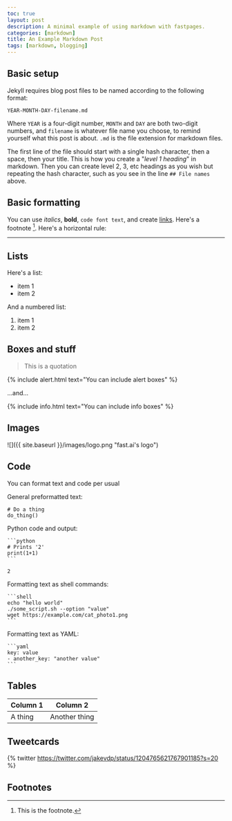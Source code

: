 ```yaml
---
toc: true
layout: post
description: A minimal example of using markdown with fastpages.
categories: [markdown]
title: An Example Markdown Post
tags: [markdown, blogging]
---
```


## Basic setup

Jekyll requires blog post files to be named according to the following format:

`YEAR-MONTH-DAY-filename.md`

Where `YEAR` is a four-digit number, `MONTH` and `DAY` are both two-digit numbers, and `filename` is whatever file name you choose, to remind yourself what this post is about. `.md` is the file extension for markdown files.

The first line of the file should start with a single hash character, then a space, then your title. This is how you create a "_level 1 heading_" in markdown. Then you can create level 2, 3, etc headings as you wish but repeating the hash character, such as you see in the line `## File names` above.

## Basic formatting

You can use _italics_, **bold**, `code font text`, and create [links](https://www.markdownguide.org/cheat-sheet/). Here's a footnote [^1]. Here's a horizontal rule:

---

## Lists

Here's a list:

- item 1
- item 2

And a numbered list:

1. item 1
1. item 2

## Boxes and stuff

> This is a quotation

{% include alert.html text="You can include alert boxes" %}

...and...

{% include info.html text="You can include info boxes" %}

## Images

![]({{ site.baseurl }}/images/logo.png "fast.ai's logo")

## Code

You can format text and code per usual

General preformatted text:

    # Do a thing
    do_thing()

Python code and output:

    ```python
    # Prints '2'
    print(1+1)
    ```

    2

Formatting text as shell commands:

    ```shell
    echo "hello world"
    ./some_script.sh --option "value"
    wget https://example.com/cat_photo1.png
    ```

Formatting text as YAML:

    ```yaml
    key: value
    - another_key: "another value"
    ```

## Tables

| Column 1 | Column 2      |
| -------- | ------------- |
| A thing  | Another thing |

## Tweetcards

{% twitter <https://twitter.com/jakevdp/status/1204765621767901185?s=20> %}

## Footnotes

[^1]: This is the footnote.
